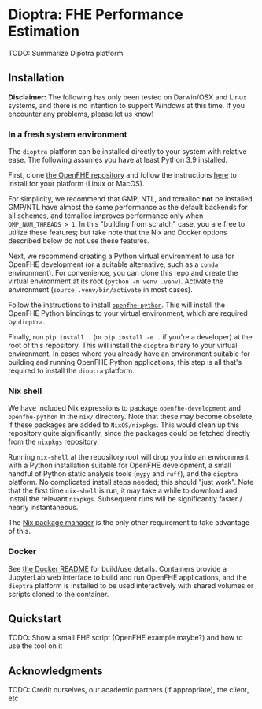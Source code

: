 # Dioptra: FHE Performance Estimation

TODO: Summarize Dipotra platform

## Installation

**Disclaimer:** The following has only been tested on Darwin/OSX and Linux
systems, and there is no intention to support Windows at this time.
If you encounter any problems, please let us know!

### In a fresh system environment

The `dioptra` platform can be installed directly to your system with relative
ease. The following assumes you have at least Python 3.9 installed.

First, clone
[the OpenFHE repository](https://github.com/openfheorg/openfhe-development) and
follow the instructions
[here](https://openfhe-development.readthedocs.io/en/latest/sphinx_rsts/intro/installation/installation.html)
to install for your platform (Linux or MacOS).

For simplicity, we recommend that GMP, NTL, and tcmalloc **not** be installed.
GMP/NTL have almost the same performance as the default backends for all
schemes, and tcmalloc improves performance only when `OMP_NUM_THREADS > 1`. In
this "building from scratch" case, you are free to utilize these features; but
take note that the Nix and Docker options described below do not use these
features.

Next, we recommend creating a Python virtual environment to use for OpenFHE
development (or a suitable alternative, such as a `conda` environment). For
convenience, you can clone this repo and create the virtual environment at its
root (`python -m venv .venv`). Activate the environment
(`source .venv/bin/activate` in most cases).

Follow the instructions to install
[`openfhe-python`](https://github.com/openfheorg/openfhe-python). This will
install the OpenFHE Python bindings to your virtual environment, which are
required by `dioptra`.

Finally, run `pip install .` (or `pip install -e .` if you're a developer) at
the root of this repository. This will install the `dioptra` binary to your
virtual environment. In cases where you already have an environment suitable for
building and running OpenFHE Python applications, this step is all that's
required to install the `dioptra` platform.

### Nix shell

We have included Nix expressions to package `openfhe-development` and
`openfhe-python` in the `nix/` directory. Note that these may become obsolete, if
these packages are added to `NixOS/nixpkgs`. This would clean up this repository
quite significantly, since the packages could be fetched directly from the
`nixpkgs` repository.

Running `nix-shell` at the repository root will drop you into an environment
with a Python installation suitable for OpenFHE development, a small handful of
Python static analysis tools (`mypy` and `ruff`), and the `dioptra` platform.
No complicated install steps needed; this should "just work". Note that the
first time `nix-shell` is run, it may take a while to download and install the
relevant `nixpkgs`. Subsequent runs will be significantly faster / nearly
instantaneous.

The [Nix package manager](https://nixos.org/download/) is the only other
requirement to take advantage of this.

### Docker

See [the Docker README](README.Docker.md) for build/use details. Containers
provide a JupyterLab web interface to build and run OpenFHE applications, and
the `dioptra` platform is installed to be used interactively with shared volumes
or scripts cloned to the container.

## Quickstart

TODO: Show a small FHE script (OpenFHE example maybe?) and how to use the tool on it

## Acknowledgments

TODO: Credit ourselves, our academic partners (if appropriate), the client, etc
